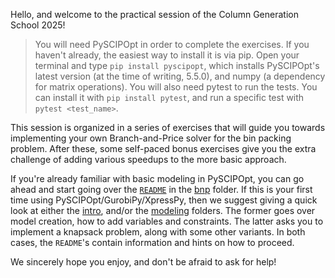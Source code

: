 Hello, and welcome to the practical session of the Column Generation School 2025! 

> You will need PySCIPOpt in order to complete the exercises. If you haven't already, the easiest way to install it is via pip. Open your terminal and type `pip install pyscipopt`, which installs PySCIPOpt's latest version (at the time of writing, 5.5.0), and numpy (a dependency for matrix operations).
> You will also need pytest to run the tests. You can install it with `pip install pytest`, and run a specific test with `pytest <test_name>`.

This session is organized in a series of exercises that will guide you towards implementing your own Branch-and-Price solver for the bin packing problem. After these, some self-paced bonus exercises give you the extra challenge of adding various speedups to the more basic approach.

If you're already familiar with basic modeling in PySCIPOpt, you can go ahead and start going over the [`README`](bnp/README.md) in the [bnp](bnp) folder. If this is your first time using PySCIPOpt/GurobiPy/XpressPy, then we suggest giving a quick look at either the [intro](intro), and/or the [modeling](modeling) folders. The former goes over model creation, how to add variables and constraints. The latter asks you to implement a knapsack problem, along with some other variants. In both cases, the `README`'s contain information and hints on how to proceed.

We sincerely hope you enjoy, and don't be afraid to ask for help!